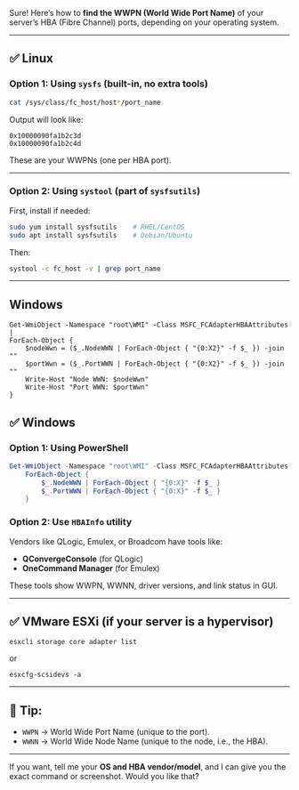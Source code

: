 Sure! Here’s how to **find the WWPN (World Wide Port Name)** of your server’s HBA (Fibre Channel) ports, depending on your operating system.

---

## ✅ **Linux**

### Option 1: Using `sysfs` (built-in, no extra tools)

```bash
cat /sys/class/fc_host/host*/port_name
```

Output will look like:

```
0x10000090fa1b2c3d
0x10000090fa1b2c4d
```

These are your WWPNs (one per HBA port).

---

### Option 2: Using `systool` (part of `sysfsutils`)

First, install if needed:

```bash
sudo yum install sysfsutils    # RHEL/CentOS
sudo apt install sysfsutils    # Debian/Ubuntu
```

Then:

```bash
systool -c fc_host -v | grep port_name
```

---
## **Windows**
```
Get-WmiObject -Namespace "root\WMI" -Class MSFC_FCAdapterHBAAttributes |
ForEach-Object {
    $nodeWwn = ($_.NodeWWN | ForEach-Object { "{0:X2}" -f $_ }) -join ""
    $portWwn = ($_.PortWWN | ForEach-Object { "{0:X2}" -f $_ }) -join ""
    Write-Host "Node WWN: $nodeWwn"
    Write-Host "Port WWN: $portWwn"
}
```

## ✅ **Windows**

### Option 1: Using PowerShell

```powershell
Get-WmiObject -Namespace "root\WMI" -Class MSFC_FCAdapterHBAAttributes | 
    ForEach-Object {
        $_.NodeWWN | ForEach-Object { "{0:X}" -f $_ }
        $_.PortWWN | ForEach-Object { "{0:X}" -f $_ }
    }
```

### Option 2: Use `HBAInfo` utility

Vendors like QLogic, Emulex, or Broadcom have tools like:

* **QConvergeConsole** (for QLogic)
* **OneCommand Manager** (for Emulex)

These tools show WWPN, WWNN, driver versions, and link status in GUI.

---

## ✅ **VMware ESXi** (if your server is a hypervisor)

```shell
esxcli storage core adapter list
```

or

```shell
esxcfg-scsidevs -a
```

---

## 📌 **Tip:**

* `WWPN` → World Wide Port Name (unique to the port).
* `WWNN` → World Wide Node Name (unique to the node, i.e., the HBA).

---

If you want, tell me your **OS and HBA vendor/model**, and I can give you the exact command or screenshot.
Would you like that?
